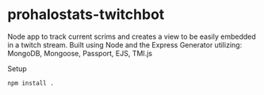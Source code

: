 # prohalostats-twitchbot

Node app to track current scrims and creates a view to be easily embedded in a twitch stream. Built using Node and the Express Generator utilizing: MongoDB, Mongoose, Passport, EJS, TMI.js

Setup
    
    npm install .
